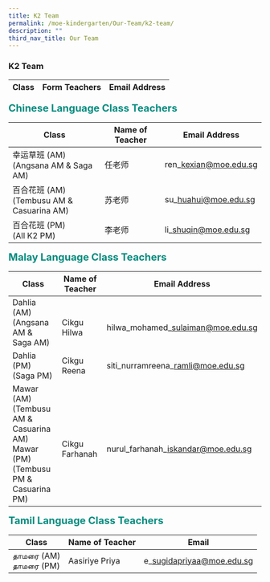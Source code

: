 ```yaml
---
title: K2 Team
permalink: /moe-kindergarten/Our-Team/k2-team/
description: ""
third_nav_title: Our Team
---
```

### **K2 Team**

| Class | Form Teachers | Email Address
| -------- | -------- | -------- |


<b style="color:#038C7F;font-size:20px">Chinese Language Class Teachers</b><br>

| Class | Name of Teacher | Email Address |
| -------- | -------- | -------- |
| 幸运草班 (AM)<br>(Angsana AM & Saga AM) | 任老师 | ren\_kexian@moe.edu.sg |
| 百合花班 (AM)<br>(Tembusu AM & Casuarina AM) | 苏老师 | su\_huahui@moe.edu.sg |
| 百合花班 (PM)<br>(All K2 PM) | 李老师 | li\_shuqin@moe.edu.sg |

<b style="color:#038C7F;font-size:20px">Malay Language Class Teachers</b><br>

| Class | Name of Teacher | Email Address |
| -------- | -------- | -------- |
| Dahlia (AM)<br>(Angsana AM & Saga AM) | <br>Cikgu Hilwa | <br>hilwa\_mohamed\_sulaiman@moe.edu.sg |
| Dahlia (PM) <br>(Saga PM) | Cikgu Reena | siti\_nurramreena\_ramli@moe.edu.sg |
| Mawar (AM)<br>(Tembusu AM & Casuarina AM)<br>Mawar (PM)<br>(Tembusu PM & Casuarina PM) | <br>Cikgu Farhanah | <br>nurul\_farhanah\_iskandar@moe.edu.sg |

<b style="color:#038C7F;font-size:20px">Tamil Language Class Teachers</b><br>

Class | Name of Teacher | Email |
| -------- | -------- | -------- |
தாமரை (AM)<br>தாமரை (PM)| Aasiriye Priya | e\_sugidapriyaa@moe.edu.sg     |